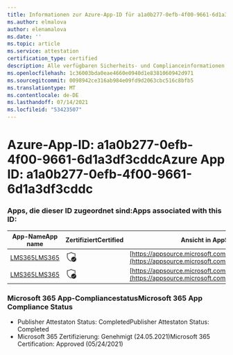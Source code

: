 ```yaml
---
title: Informationen zur Azure-App-ID für a1a0b277-0efb-4f00-9661-6d1a3df3cddc
ms.author: elmalova
author: elenamalova
ms.date: ''
ms.topic: article
ms.service: attestation
certification_type: certified
description: Alle verfügbaren Sicherheits- und Complianceinformationen für a1a0b277-0efb-4f00-9661-6d1a3df3cddc.
ms.openlocfilehash: 1c36003bda0eae4660e0940d1e8381060942d971
ms.sourcegitcommit: 0098942ce316ab984e09fd9d2063cbc516c8bfb5
ms.translationtype: MT
ms.contentlocale: de-DE
ms.lasthandoff: 07/14/2021
ms.locfileid: "53423507"
---
```

# <a name="azure-app-id-a1a0b277-0efb-4f00-9661-6d1a3df3cddc"></a><span data-ttu-id="f7ee3-103">Azure-App-ID: a1a0b277-0efb-4f00-9661-6d1a3df3cddc</span><span class="sxs-lookup"><span data-stu-id="f7ee3-103">Azure App ID: a1a0b277-0efb-4f00-9661-6d1a3df3cddc</span></span>


### <a name="apps-associated-with-this-id"></a><span data-ttu-id="f7ee3-104">Apps, die dieser ID zugeordnet sind:</span><span class="sxs-lookup"><span data-stu-id="f7ee3-104">Apps associated with this ID:</span></span>
| <span data-ttu-id="f7ee3-105">**App-Name**</span><span class="sxs-lookup"><span data-stu-id="f7ee3-105">**App name**</span></span> | <span data-ttu-id="f7ee3-106">**Zertifiziert**</span><span class="sxs-lookup"><span data-stu-id="f7ee3-106">**Certified**</span></span> | <span data-ttu-id="f7ee3-107">**Ansicht in AppSource**</span><span class="sxs-lookup"><span data-stu-id="f7ee3-107">**View in AppSource**</span></span> |
|-|-|-|
| [<span data-ttu-id="f7ee3-108">LMS365</span><span class="sxs-lookup"><span data-stu-id="f7ee3-108">LMS365</span></span>](https://docs.microsoft.com/en-us/microsoft-365-app-certification/forward/WA104381467) | <img alt="Certified application badge" src="../media/certified-badge.png" height="25" width="25" /> | [https://appsource.microsoft.com/product/office/WA104381467](https://appsource.microsoft.com/product/office/WA104381467) |
| [<span data-ttu-id="f7ee3-109">LMS365</span><span class="sxs-lookup"><span data-stu-id="f7ee3-109">LMS365</span></span>](https://docs.microsoft.com/en-us/microsoft-365-app-certification/forward/elearningforce.lms365_spfx) | <img alt="Certified application badge" src="../media/certified-badge.png" height="25" width="25" /> | [https://appsource.microsoft.com/product/office/elearningforce.lms365_spfx](https://appsource.microsoft.com/product/office/elearningforce.lms365_spfx) |

### <a name="microsoft-365-app-compliance-status"></a><span data-ttu-id="f7ee3-110">Microsoft 365 App-Compliancestatus</span><span class="sxs-lookup"><span data-stu-id="f7ee3-110">Microsoft 365 App Compliance Status</span></span>
- <span data-ttu-id="f7ee3-111">Publisher Attestaton Status: Completed</span><span class="sxs-lookup"><span data-stu-id="f7ee3-111">Publisher Attestaton Status: Completed</span></span>
- <span data-ttu-id="f7ee3-112">Microsoft 365 Zertifizierung: Genehmigt (24.05.2021)</span><span class="sxs-lookup"><span data-stu-id="f7ee3-112">Microsoft 365 Certification: Approved (05/24/2021)</span></span>
